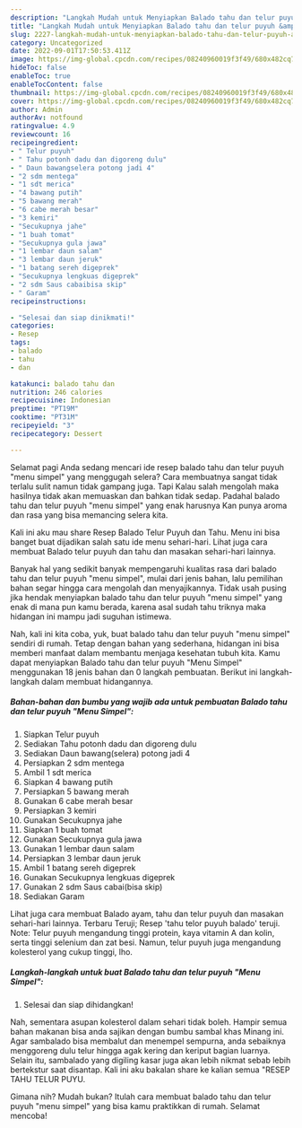 ```yaml
---
description: "Langkah Mudah untuk Menyiapkan Balado tahu dan telur puyuh &amp;#34;Menu Simpel&amp;#34; yang Bisa Manjain Lidah, Buat Buka Puasa Sempurna"
title: "Langkah Mudah untuk Menyiapkan Balado tahu dan telur puyuh &amp;#34;Menu Simpel&amp;#34; yang Bisa Manjain Lidah, Buat Buka Puasa Sempurna"
slug: 2227-langkah-mudah-untuk-menyiapkan-balado-tahu-dan-telur-puyuh-and-34-menu-simpel-and-34-yang-bisa-manjain-lidah-buat-buka-puasa-sempurna
category: Uncategorized
date: 2022-09-01T17:50:53.411Z
image: https://img-global.cpcdn.com/recipes/08240960019f3f49/680x482cq70/balado-tahu-dan-telur-puyuh-menu-simpel-foto-resep-utama.jpg
hideToc: false
enableToc: true
enableTocContent: false
thumbnail: https://img-global.cpcdn.com/recipes/08240960019f3f49/680x482cq70/balado-tahu-dan-telur-puyuh-menu-simpel-foto-resep-utama.jpg
cover: https://img-global.cpcdn.com/recipes/08240960019f3f49/680x482cq70/balado-tahu-dan-telur-puyuh-menu-simpel-foto-resep-utama.jpg
author: Admin
authorAv: notfound
ratingvalue: 4.9
reviewcount: 16
recipeingredient:
- " Telur puyuh"
- " Tahu potonh dadu dan digoreng dulu"
- " Daun bawangselera potong jadi 4"
- "2 sdm mentega"
- "1 sdt merica"
- "4 bawang putih"
- "5 bawang merah"
- "6 cabe merah besar"
- "3 kemiri"
- "Secukupnya jahe"
- "1 buah tomat"
- "Secukupnya gula jawa"
- "1 lembar daun salam"
- "3 lembar daun jeruk"
- "1 batang sereh digeprek"
- "Secukupnya lengkuas digeprek"
- "2 sdm Saus cabaibisa skip"
- " Garam"
recipeinstructions:

- "Selesai dan siap dinikmati!"
categories:
- Resep
tags:
- balado
- tahu
- dan

katakunci: balado tahu dan 
nutrition: 246 calories
recipecuisine: Indonesian
preptime: "PT19M"
cooktime: "PT31M"
recipeyield: "3"
recipecategory: Dessert

---
```



Selamat pagi Anda sedang mencari ide resep balado tahu dan telur puyuh &#34;menu simpel&#34; yang menggugah selera? Cara membuatnya sangat tidak terlalu sulit namun tidak gampang juga. Tapi Kalau salah mengolah maka hasilnya tidak akan memuaskan dan bahkan tidak sedap. Padahal balado tahu dan telur puyuh &#34;menu simpel&#34; yang enak harusnya Kan punya aroma dan rasa yang bisa memancing selera kita.


Kali ini aku mau share Resep Balado Telur Puyuh dan Tahu. Menu ini bisa banget buat dijadikan salah satu ide menu sehari-hari. Lihat juga cara membuat Balado telur puyuh dan tahu dan masakan sehari-hari lainnya.

Banyak hal yang sedikit banyak mempengaruhi kualitas rasa dari balado tahu dan telur puyuh &#34;menu simpel&#34;, mulai dari jenis bahan, lalu pemilihan bahan segar hingga cara mengolah dan menyajikannya. Tidak usah pusing jika hendak menyiapkan balado tahu dan telur puyuh &#34;menu simpel&#34; yang enak di mana pun kamu berada, karena asal sudah tahu triknya maka hidangan ini mampu jadi suguhan istimewa.


Nah, kali ini kita coba, yuk, buat balado tahu dan telur puyuh &#34;menu simpel&#34; sendiri di rumah. Tetap dengan bahan yang sederhana, hidangan ini bisa memberi manfaat dalam membantu menjaga kesehatan tubuh kita. Kamu dapat menyiapkan Balado tahu dan telur puyuh &#34;Menu Simpel&#34; menggunakan 18 jenis bahan dan 0 langkah pembuatan. Berikut ini langkah-langkah dalam membuat hidangannya.

<!--inarticleads1-->

##### Bahan-bahan dan bumbu yang wajib ada untuk pembuatan Balado tahu dan telur puyuh &#34;Menu Simpel&#34;:

1. Siapkan  Telur puyuh
1. Sediakan  Tahu potonh dadu dan digoreng dulu
1. Sediakan  Daun bawang(selera) potong jadi 4
1. Persiapkan 2 sdm mentega
1. Ambil 1 sdt merica
1. Siapkan 4 bawang putih
1. Persiapkan 5 bawang merah
1. Gunakan 6 cabe merah besar
1. Persiapkan 3 kemiri
1. Gunakan Secukupnya jahe
1. Siapkan 1 buah tomat
1. Gunakan Secukupnya gula jawa
1. Gunakan 1 lembar daun salam
1. Persiapkan 3 lembar daun jeruk
1. Ambil 1 batang sereh digeprek
1. Gunakan Secukupnya lengkuas digeprek
1. Gunakan 2 sdm Saus cabai(bisa skip)
1. Sediakan  Garam


Lihat juga cara membuat Balado ayam, tahu dan telur puyuh dan masakan sehari-hari lainnya. Terbaru Teruji; Resep &#39;tahu telor puyuh balado&#39; teruji. Note: Telur puyuh mengandung tinggi protein, kaya vitamin A dan kolin, serta tinggi selenium dan zat besi. Namun, telur puyuh juga mengandung kolesterol yang cukup tinggi, lho. 

<!--inarticleads2-->

##### Langkah-langkah untuk buat Balado tahu dan telur puyuh &#34;Menu Simpel&#34;:


1. Selesai dan siap dihidangkan!

Nah, sementara asupan kolesterol dalam sehari tidak boleh. Hampir semua bahan makanan bisa anda sajikan dengan bumbu sambal khas Minang ini. Agar sambalado bisa membalut dan menempel sempurna, anda sebaiknya menggoreng dulu telur hingga agak kering dan keriput bagian luarnya. Selain itu, sambalado yang digiling kasar juga akan lebih nikmat sebab lebih bertekstur saat disantap. Kali ini aku bakalan share ke kalian semua &#34;RESEP TAHU TELUR PUYU. 

Gimana nih? Mudah bukan? Itulah cara membuat balado tahu dan telur puyuh &#34;menu simpel&#34; yang bisa kamu praktikkan di rumah. Selamat mencoba!
